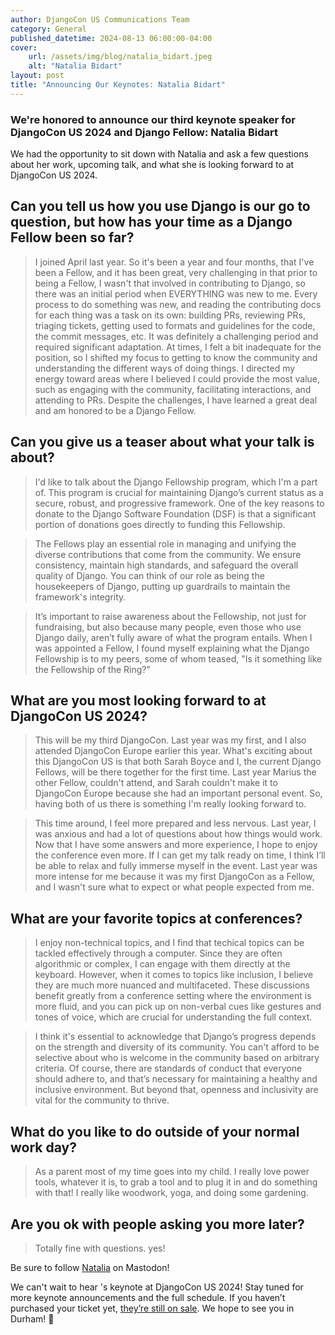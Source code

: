 ```yaml
---
author: DjangoCon US Communications Team
category: General
published_datetime: 2024-08-13 06:00:00-04:00
cover:
    url: /assets/img/blog/natalia_bidart.jpeg
    alt: "Natalia Bidart"
layout: post
title: "Announcing Our Keynotes: Natalia Bidart"
---
```


### We're honored to announce our third keynote speaker for DjangoCon US 2024 and Django Fellow: Natalia Bidart

We had the opportunity to sit down with Natalia and ask a few questions about her work, upcoming talk, and what she is looking forward to at DjangoCon US 2024.

## Can you tell us how you use Django is our go to question, but how has your time as a Django Fellow been so far?

>I joined April last year. So it's been a year and four months, that I've been a Fellow, and it has been great, very challenging in that prior to being a Fellow, I wasn't that involved in contributing to Django, so there was an initial period when EVERYTHING was new to me. Every process to do something was new, and reading the contributing docs for each thing was a task on its own: building PRs, reviewing PRs, triaging tickets, getting used to formats and guidelines for the code, the commit messages, etc. It was definitely a challenging period and required significant adaptation. At times, I felt a bit inadequate for the position, so I shifted my focus to getting to know the community and understanding the different ways of doing things. I directed my energy toward areas where I believed I could provide the most value, such as engaging with the community, facilitating interactions, and attending to PRs. Despite the challenges, I have learned a great deal and am honored to be a Django Fellow.

## Can you give us a teaser about what your talk is about?

>I'd like to talk about the Django Fellowship program, which I'm a part of. This program is crucial for maintaining Django’s current status as a secure, robust, and progressive framework. One of the key reasons to donate to the Django Software Foundation (DSF) is that a significant portion of donations goes directly to funding this Fellowship.

>The Fellows play an essential role in managing and unifying the diverse contributions that come from the community. We ensure consistency, maintain high standards, and safeguard the overall quality of Django. You can think of our role as being the housekeepers of Django, putting up guardrails to maintain the framework's integrity.

>It’s important to raise awareness about the Fellowship, not just for fundraising, but also because many people, even those who use Django daily, aren’t fully aware of what the program entails. When I was appointed a Fellow, I found myself explaining what the Django Fellowship is to my peers, some of whom teased, "Is it something like the Fellowship of the Ring?"

## What are you most looking forward to at DjangoCon US 2024?

>This will be my third DjangoCon. Last year was my first, and I also attended DjangoCon Europe earlier this year. What's exciting about this DjangoCon US is that both Sarah Boyce and I, the current Django Fellows, will be there together for the first time. Last year Marius the other Fellow, couldn't attend, and Sarah couldn't make it to DjangoCon Europe because she had an important personal event. So, having both of us there is something I'm really looking forward to.

>This time around, I feel more prepared and less nervous. Last year, I was anxious and had a lot of questions about how things would work. Now that I have some answers and more experience, I hope to enjoy the conference even more. If I can get my talk ready on time, I think I’ll be able to relax and fully immerse myself in the event. Last year was more intense for me because it was my first DjangoCon as a Fellow, and I wasn't sure what to expect or what people expected from me.

## What are your favorite topics at conferences?

>I enjoy non-technical topics, and I find that techical topics can be tackled effectively through a computer. Since they are often algorithmic or complex, I can engage with them directly at the keyboard. However, when it comes to topics like inclusion, I believe they are much more nuanced and multifaceted. These discussions benefit greatly from a conference setting where the environment is more fluid, and you can pick up on non-verbal cues like gestures and tones of voice, which are crucial for understanding the full context.

>I think it's essential to acknowledge that Django’s progress depends on the strength and diversity of its community. You can't afford to be selective about who is welcome in the community based on arbitrary criteria. Of course, there are standards of conduct that everyone should adhere to, and that’s necessary for maintaining a healthy and inclusive environment. But beyond that, openness and inclusivity are vital for the community to thrive.


## What do you like to do outside of your normal work day?

>As a parent most of my time goes into my child. I really love power tools, whatever it is, to grab a tool and to plug it in and do something with that! I really like woodwork, yoga, and doing some gardening.


## Are you ok with people asking you more later?

>Totally fine with questions. yes!

Be sure to follow [Natalia](https://fosstodon.org/@nessita) on Mastodon!

We can't wait to hear 's keynote at DjangoCon US 2024! Stay tuned for more keynote announcements and the full schedule. If you haven’t purchased your ticket yet, [they’re still on sale](https://ti.to/defna/djangocon-us-2024). We hope to see you in Durham! 🐂

